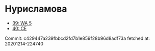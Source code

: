 # Нурисламова
- [39: WA 5](39.md)
- [40: CE](40.md)

Commit: c429447a239fbbcd2fd7b1e859f28b96d8adf73a
 fetched at: 20201214-224740
